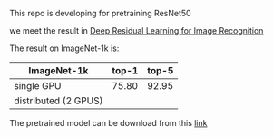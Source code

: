 This repo is developing for pretraining ResNet50

we meet the result in [Deep Residual Learning for Image Recognition](https://arxiv.org/abs/1512.03385)

The result on ImageNet-1k is:

|ImageNet-1k|top-1 | top-5|
|---        |---   |---   |
|   single GPU        |75.80 |92.95 |
| distributed (2 GPUS) | |

The pretrained model can be download from this [link](https://drive.google.com/file/d/1IUXl5O4r7LvmDAZ0D_9M4WApE47T0C3c/view?usp=sharing)
